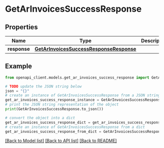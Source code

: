 # GetArInvoicesSuccessResponse


## Properties

Name | Type | Description | Notes
------------ | ------------- | ------------- | -------------
**response** | [**GetArInvoicesSuccessResponseResponse**](GetArInvoicesSuccessResponseResponse.md) |  | 

## Example

```python
from openapi_client.models.get_ar_invoices_success_response import GetArInvoicesSuccessResponse

# TODO update the JSON string below
json = "{}"
# create an instance of GetArInvoicesSuccessResponse from a JSON string
get_ar_invoices_success_response_instance = GetArInvoicesSuccessResponse.from_json(json)
# print the JSON string representation of the object
print(GetArInvoicesSuccessResponse.to_json())

# convert the object into a dict
get_ar_invoices_success_response_dict = get_ar_invoices_success_response_instance.to_dict()
# create an instance of GetArInvoicesSuccessResponse from a dict
get_ar_invoices_success_response_from_dict = GetArInvoicesSuccessResponse.from_dict(get_ar_invoices_success_response_dict)
```
[[Back to Model list]](../README.md#documentation-for-models) [[Back to API list]](../README.md#documentation-for-api-endpoints) [[Back to README]](../README.md)


